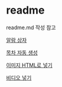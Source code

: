 # readme
readme.md 작성 참고

[알람 상자](https://stackoverflow.com/questions/58737436/how-to-create-a-good-looking-notification-or-warning-box-in-github-flavoured-mar)

[목차 자동 생성](https://stackoverflow.com/questions/18244417/how-do-i-create-some-kind-of-table-of-content-in-github-wiki?noredirect=1&lq=1)

[이미지 HTML로 넣기](https://stackoverflow.com/questions/24383700/resize-image-in-the-wiki-of-github-using-markdown?rq=1)

[비디오 넣기](https://www.youtube.com/watch?v=G3Cytlicv8Y)
